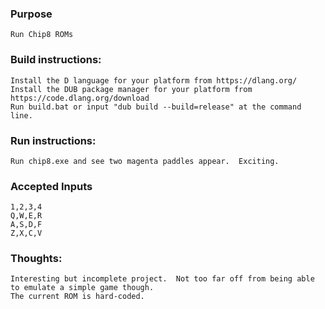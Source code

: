 ### Purpose
	Run Chip8 ROMs

### Build instructions:
	Install the D language for your platform from https://dlang.org/
	Install the DUB package manager for your platform from https://code.dlang.org/download
	Run build.bat or input "dub build --build=release" at the command line.

### Run instructions:
    Run chip8.exe and see two magenta paddles appear.  Exciting.

### Accepted Inputs
    1,2,3,4
    Q,W,E,R
    A,S,D,F
    Z,X,C,V

### Thoughts:
    Interesting but incomplete project.  Not too far off from being able to emulate a simple game though.
    The current ROM is hard-coded.